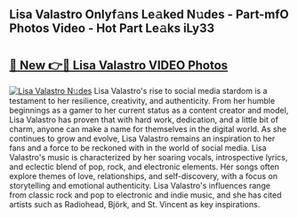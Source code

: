 ## Lisa Valastro Onlyf𝚊ns Le𝚊ked N𝚞des - Part-mfO Photos Video - Hot Part Le𝚊ks iLy33

# <h2><a href="http://ac39080.deff.icu/?id=Lisa+Valastro">🔗 New 👉🔴 Lisa Valastro VIDEO Photos</a></h2>

[![Lisa Valastro N𝚞des](https://i.imgur.com/rIISA9y.gif)](http://ac39080.deff.icu/?id=Lisa+Valastro)
Lisa Valastro's rise to social media stardom is a testament to her resilience, creativity, and authenticity. From her humble beginnings as a gamer to her current status as a content creator and model, Lisa Valastro has proven that with hard work, dedication, and a little bit of charm, anyone can make a name for themselves in the digital world. As she continues to grow and evolve, Lisa Valastro remains an inspiration to her fans and a force to be reckoned with in the world of social media. Lisa Valastro's music is characterized by her soaring vocals, introspective lyrics, and eclectic blend of pop, rock, and electronic elements. Her songs often explore themes of love, relationships, and self-discovery, with a focus on storytelling and emotional authenticity. Lisa Valastro's influences range from classic rock and pop to electronic and indie music, and she has cited artists such as Radiohead, Björk, and St. Vincent as key inspirations.
